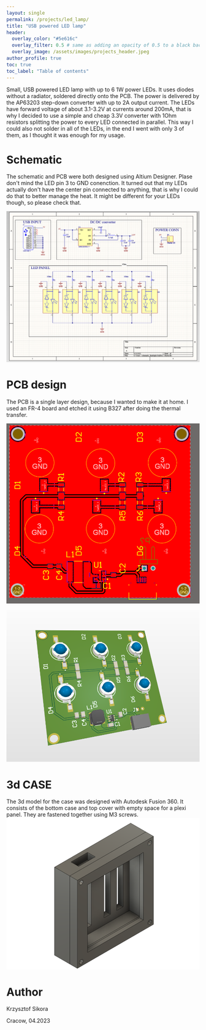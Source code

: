 ```yaml
---
layout: single
permalink: /projects/led_lamp/
title: "USB powered LED lamp"
header:
  overlay_color: "#5e616c"
  overlay_filter: 0.5 # same as adding an opacity of 0.5 to a black background
  overlay_image: /assets/images/projects_header.jpeg
author_profile: true
toc: true
toc_label: "Table of contents"
---
```



Small, USB powered LED lamp with up to 6 1W power LEDs. It uses diodes without a radiator, soldered directly onto the PCB. The power is delivered by the AP63203 step-down converter with up to 2A output current. The LEDs have forward voltage of about 3.1-3.2V at currents around 200mA,
that is why I decided to use a simple and cheap 3.3V converter with 1Ohm resistors splitting the power to every LED connected in parallel. This way I could also not solder in all of the LEDs, in the end I went with only 3 of them, as I thought it was enough for my usage.


# Schematic
The schematic and PCB were both designed using Altium Designer. Plase don't mind the LED pin 3 to GND conenction. It turned out that my LEDs actually don't have the center pin connected to anything, that is why I could do that to better manage the heat.
It might be different for your LEDs though, so please check that.

![Schematic](/assets/images/led_lamp/schematic.PNG)

# PCB design
The PCB is a single layer design, because I wanted to make it at home. I used an FR-4 board and etched it using B327 after doing the thermal transfer. 

![PCB](/assets/images/led_lamp/pcb.PNG)


![3d view](/assets/images/led_lamp/3dview.PNG)

# 3d CASE
The 3d model for the case was designed with Autodesk Fusion 360. It consists of the bottom case and top cover with empty space for a plexi panel. They are fastened together using M3 screws.
![case](/assets/images/led_lamp/case.PNG)


# Author
Krzysztof Sikora

Cracow, 04.2023
